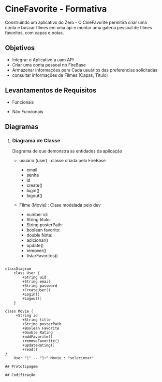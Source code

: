 # CineFavorite - Formativa
Construindo um aplicativo do Zero - O CineFavorite permitirá criar uma conta e buscar filmes em uma api e montar uma galeria pessoal de filmes favoritos, com capas e notas.

## Objetivos
- Integrar o Aplicativo a uam API
- Criar uma conta pessoal no FireBase
- Armazenar informações para Cada usuários das preferencias solicitadas
- consultar informações de Filmes (Capas, Título)

## Levantamentos de Requisitos

- Funcionais

- Não Funcionais

## Diagramas

1. ### Diagrama de Classe
    Diagrama de que demonstra as entidades da aplicação

    - usuário (user) : classe criada pelo FireBase
        - email
        - senha
        - id
        - create()
        - login()
        - logout()

    - Filme (Movie) : Clase modelada pelo dev
        - number id:
        - String titulo: 
        - String posterPath:
        - boolean favorito:
        - double Nota:
        - adicionar()
        - update()
        - remover()
        - listarFavoritos()

```mermaid

classDiagram
    class User {
        +String uid
        +String email
        +String password
        +CreateUser()
        +Login()
        +Logout()
    }

class Movie {
     +String id
        +String title
        +String posterPath
        +Boolean Favorite
        +Double Rating
        +addFavorite()
        +removeFavorite()
        +updateRating()
        +read()
}
    User "1" -- "1+" Movie : "selecionar"

## Prototipagem

## Codificação